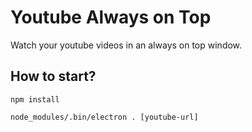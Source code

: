# Youtube Always on Top

Watch your youtube videos in an always on top window.

## How to start?

```npm install```

```node_modules/.bin/electron . [youtube-url]```